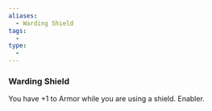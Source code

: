 ```yaml
---
aliases:
  - Warding Shield
tags:
  - 
type:
  - 
---
```

### Warding Shield

You have +1 to Armor while you are using a shield. Enabler.